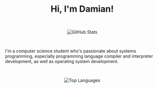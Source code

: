 <h1 align="center">Hi, I'm Damian!</h1>

<br>

<p align="center">
  <img align="middle" src="https://github-readme-stats.vercel.app/api?username=Daouki&show_icons=true&count_private=true" alt="GitHub Stats">
</p>

<br>

I'm a computer science student who's passionate about systems programming,
especially programming language compiler and interpreter development, as well as operating system development.

<br>

<p align="center">
  <img align="middle" src="https://github-readme-stats.vercel.app/api/top-langs/?username=Daouki&layout=compact" alt="Top Languages">
</p>

<br>

<!--
**Daouki/Daouki** is a ✨ _special_ ✨ repository because its `README.md` (this file) appears on your GitHub profile.

Here are some ideas to get you started:

- 🔭 I’m currently working on ...
- 🌱 I’m currently learning ...
- 👯 I’m looking to collaborate on ...
- 🤔 I’m looking for help with ...
- 💬 Ask me about ...
- 📫 How to reach me: ...
- 😄 Pronouns: ...
- ⚡ Fun fact: ...
-->
